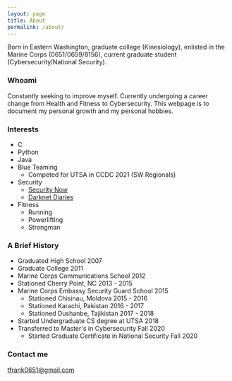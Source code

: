 ```yaml
---
layout: page
title: About
permalink: /about/
---
```


Born in Eastern Washington, graduate college (Kinesiology), enlisted in the Marine Corps (0651/0659/8156), current graduate student (Cybersecurity/National Security).

### Whoami

Constantly seeking to improve myself. Currently undergoing a career change from Health and Fitness to Cybersecurity. This webpage is to document my personal growth and my personal hobbies.

### Interests
- C
- Python
- Java
- Blue Teaming
  - Competed for UTSA in CCDC 2021 (SW Regionals)
- Security
  - [Security Now](https://www.grc.com/securitynow.htm)
  - [Darknet Diaries](https://darknetdiaries.com/)
- Fitness
  - Running
  - Powerlifting
  - Strongman

### A Brief History
- Graduated High School 2007
- Graduate College 2011
- Marine Corps Communications School 2012
- Stationed Cherry Point, NC 2013 - 2015
- Marine Corps Embassy Security Guard School 2015
  - Stationed Chisinau, Moldova 2015 - 2016
  - Stationed Karachi, Pakistan 2016 - 2017
  - Stationed Dushanbe, Tajikistan 2017 - 2018
- Started Undergraduate CS degree at UTSA 2018
- Transferred to Master's in Cybersecurity Fall 2020
  - Started Graduate Certificate in National Security Fall 2020
 
### Contact me

[tfrank0651@gmail.com](mailto:email@domain.com)
